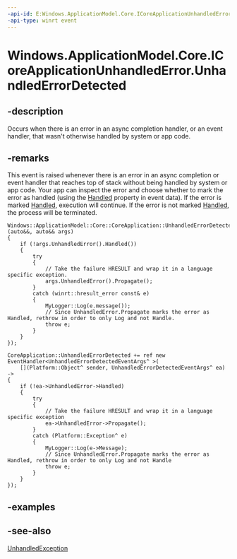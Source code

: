 ```yaml
---
-api-id: E:Windows.ApplicationModel.Core.ICoreApplicationUnhandledError.UnhandledErrorDetected
-api-type: winrt event
---
```


<!-- Event syntax
abstract public event Windows.Foundation.EventHandler UnhandledErrorDetected<Windows.ApplicationModel.Core.UnhandledErrorDetectedEventArgs>
-->

# Windows.ApplicationModel.Core.ICoreApplicationUnhandledError.UnhandledErrorDetected

## -description
Occurs when there is an error in an async completion handler, or an event handler, that wasn't otherwise handled by system or app code.

## -remarks
This event is raised whenever there is an error in an async completion or event handler that reaches top of stack without being handled by system or app code. Your app can inspect the error and choose whether to mark the error as handled (using the [Handled](unhandlederror_handled.md) property in event data). If the error is marked [Handled](unhandlederror_handled.md), execution will continue. If the error is not marked [Handled](unhandlederror_handled.md), the process will be terminated.

```cppwinrt
Windows::ApplicationModel::Core::CoreApplication::UnhandledErrorDetected([](auto&&, auto&& args)
{
    if (!args.UnhandledError().Handled())
    {
        try
        {
            // Take the failure HRESULT and wrap it in a language specific exception.
            args.UnhandledError().Propagate();
        }
        catch (winrt::hresult_error const& e)
        {
            MyLogger::Log(e.message());
            // Since UnhandledError.Propagate marks the error as Handled, rethrow in order to only Log and not Handle.
            throw e;
        }
    }
});
```

```cppcx
CoreApplication::UnhandledErrorDetected += ref new EventHandler<UnhandledErrorDetectedEventArgs^ >(
    [](Platform::Object^ sender, UnhandledErrorDetectedEventArgs^ ea) ->
{
    if (!ea->UnhandledError->Handled)
    {
        try
        {
            // Take the failure HRESULT and wrap it in a language specific exception
            ea->UnhandledError->Propagate();
        }
        catch (Platform::Exception^ e)
        {
            MyLogger::Log(e->Message);
            // Since UnhandledError.Propagate marks the error as Handled, rethrow in order to only Log and not Handle
            throw e;
        }
    }
});
```

## -examples

## -see-also
[UnhandledException](../windows.ui.xaml/application_unhandledexception.md)